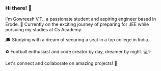 ### Hi there! 👋

I'm Gowreesh V.T., a passionate student and aspiring engineer based in Erode. 🚀 Currently on the exciting journey of preparing for JEE while pursuing my studies at Cs Academy.

🎓 Studying with a dream of securing a seat in a top college in India.

⚽️ Football enthusiast and code creator by day, dreamer by night. 💻✨

Let's connect and collaborate on amazing projects! 🤝
